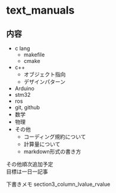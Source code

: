 # text_manuals

## 内容

* c lang
  * makefile
  * cmake
* c++
  * オブジェクト指向  
  * デザインパターン
* Arduino
* stm32
* ros
* git, github
* 数学
* 物理
* その他
  * コーディング規約について
  * 計算量について
  * markdown形式の書き方

その他順次追加予定  
目標は一日一記事

下書きメモ
section3_column_lvalue_rvalue
